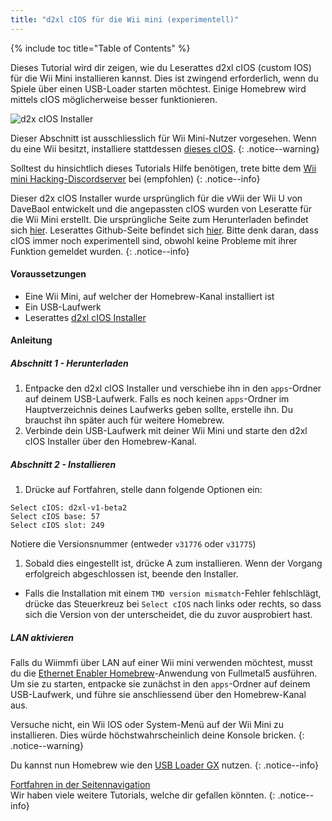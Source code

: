 ```yaml
---
title: "d2xl cIOS für die Wii mini (experimentell)"
---
```


{% include toc title="Table of Contents" %}

Dieses Tutorial wird dir zeigen, wie du Leserattes d2xl cIOS (custom IOS) für die Wii Mini installieren kannst. Dies ist zwingend erforderlich, wenn du Spiele über einen USB-Loader starten möchtest. Einige Homebrew wird mittels cIOS möglicherweise besser funktionieren.

![d2x cIOS Installer](/images/cIOS.png)

Dieser Abschnitt ist ausschliesslich für Wii Mini-Nutzer vorgesehen. Wenn du eine Wii besitzt, installiere stattdessen [dieses cIOS](cios).
{: .notice--warning}

Solltest du hinsichtlich dieses Tutorials Hilfe benötigen, trete bitte dem [Wii mini Hacking-Discordserver](https://discord.gg/6ryxnkS) bei (empfohlen)
{: .notice--info}

Dieser d2x cIOS Installer wurde ursprünglich für die vWii der Wii U von DaveBaol entwickelt und die angepassten cIOS wurden von Leseratte für die Wii Mini erstellt. Die ursprüngliche Seite zum Herunterladen befindet sich [hier](https://wii.leseratte10.de/d2xl-cIOS/). Leserattes Github-Seite befindet sich [hier](https://github.com/Leseratte10/d2xl-cios). Bitte denk daran, dass cIOS immer noch experimentell sind, obwohl keine Probleme mit ihrer Funktion gemeldet wurden.
{: .notice--info}

#### Voraussetzungen

* Eine Wii Mini, auf welcher der Homebrew-Kanal installiert ist
* Ein USB-Laufwerk
* Leserattes [d2xl cIOS Installer](/assets/files/d2xl_wii_mini_cIOS_installer_v1_beta2.zip)

#### Anleitung

##### Abschnitt 1 - Herunterladen

1. Entpacke den d2xl cIOS Installer und verschiebe ihn in den `apps`-Ordner auf deinem USB-Laufwerk. Falls es noch keinen `apps`-Ordner im Hauptverzeichnis deines Laufwerks geben sollte, erstelle ihn. Du brauchst ihn später auch für weitere Homebrew.
1. Verbinde dein USB-Laufwerk mit deiner Wii Mini und starte den d2xl cIOS Installer über den Homebrew-Kanal.

##### Abschnitt 2 - Installieren

1. Drücke auf Fortfahren, stelle dann folgende Optionen ein:
```
Select cIOS: d2xl-v1-beta2
Select cIOS base: 57
Select cIOS slot: 249
```

Notiere die Versionsnummer (entweder `v31776` oder `v31775`)
1. Sobald dies eingestellt ist, drücke A zum installieren. Wenn der Vorgang erfolgreich abgeschlossen ist, beende den Installer.
  - Falls die Installation mit einem `TMD version mismatch`-Fehler fehlschlägt, drücke das Steuerkreuz bei `Select cIOS` nach links oder rechts, so dass sich die Version von der unterscheidet, die du zuvor ausprobiert hast.


##### LAN aktivieren
Falls du Wiimmfi über LAN auf einer Wii mini verwenden möchtest, musst du die [Ethernet Enabler Homebrew](/assets/files/Wii_Mini_Ethernet_Enable.zip)-Anwendung von Fullmetal5 ausführen. Um sie zu starten, entpacke sie zunächst in den `apps`-Ordner auf deinem USB-Laufwerk, und führe sie anschliessend über den Homebrew-Kanal aus.

Versuche nicht, ein Wii IOS oder System-Menü auf der Wii Mini zu installieren. Dies würde höchstwahrscheinlich deine Konsole bricken.
{: .notice--warning}

Du kannst nun Homebrew wie den [USB Loader GX](usbloadergx) nutzen.
{: .notice--info}

[Fortfahren in der Seitennavigation](site-navigation)<br> Wir haben viele weitere Tutorials, welche dir gefallen könnten.
{: .notice--info}
